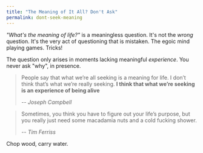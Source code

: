 ```yaml
---
title: "The Meaning of It All? Don't Ask"
permalink: dont-seek-meaning
---
```


*"What's the meaning of life?"* is a meaningless question. It's not the *wrong* question. It's the very act of questioning that is mistaken. The egoic mind playing games. Tricks!

The question only arises in moments lacking meaningful *experience*. You never ask "why", in presence.

> People say that what we’re all seeking is a meaning for life. I don’t think that’s what we’re really seeking. **I think that what we’re seeking is an experience of being alive**
>
> <cite>-- Joseph Campbell</cite>

> Sometimes, you think you have to figure out your life’s purpose, but you really just need some macadamia nuts and a cold fucking shower.
>
> <cite>-- Tim Ferriss</cite>

Chop wood, carry water.
